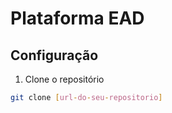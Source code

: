 # Plataforma EAD

## Configuração

1. Clone o repositório
```bash
git clone [url-do-seu-repositorio]

